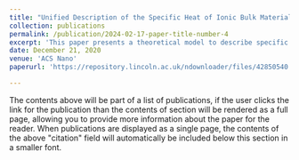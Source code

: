 ```yaml
---
title: "Unified Description of the Specific Heat of Ionic Bulk Materials Containing Nanoparticles"
collection: publications
permalink: /publication/2024-02-17-paper-title-number-4
excerpt: 'This paper presents a theoretical model to describe specific heat variations in ionic nanomaterials with nanoparticles, helping to interpret past controversial results and aiding in the design of materials with improved thermal properties.'
date: December 21, 2020
venue: 'ACS Nano'
paperurl: 'https://repository.lincoln.ac.uk/ndownloader/files/42850540'

---
```


The contents above will be part of a list of publications, if the user clicks the link for the publication than the contents of section will be rendered as a full page, allowing you to provide more information about the paper for the reader. When publications are displayed as a single page, the contents of the above "citation" field will automatically be included below this section in a smaller font.
